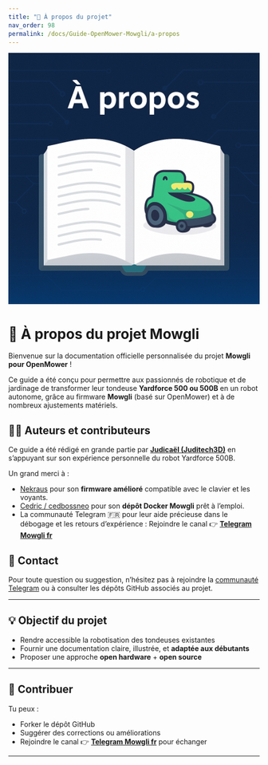 ```yaml
---
title: "👤 À propos du projet"
nav_order: 98
permalink: /docs/Guide-OpenMower-Mowgli/a-propos
---
```


![À propos du projet Mowgli](img/a-propos-illustration.png)

# 👤 À propos du projet Mowgli

Bienvenue sur la documentation officielle personnalisée du projet **Mowgli pour OpenMower** !

Ce guide a été conçu pour permettre aux passionnés de robotique et de jardinage de transformer leur tondeuse **Yardforce 500 ou 500B** en un robot autonome, grâce au firmware **Mowgli** (basé sur OpenMower) et à de nombreux ajustements matériels.

## 🧑‍💻 Auteurs et contributeurs

Ce guide a été rédigé en grande partie par [**Judicaël (Juditech3D)**](https://github.com/juditech3D) en s’appuyant sur son expérience personnelle du robot Yardforce 500B.

Un grand merci à :

- [Nekraus](https://github.com/Nekraus) pour son **firmware amélioré** compatible avec le clavier et les voyants.
- [Cedric / cedbossneo](https://github.com/cedbossneo) pour son **dépôt Docker Mowgli** prêt à l’emploi.
- La communauté Telegram 🇫🇷 pour leur aide précieuse dans le débogage et les retours d’expérience :
 Rejoindre le canal 👉 [**Telegram Mowgli fr**](https://t.me/c/1744099999/1)

## 💬 Contact

Pour toute question ou suggestion, n’hésitez pas à rejoindre la [communauté Telegram](https://t.me/c/1744099999/1) ou à consulter les dépôts GitHub associés au projet.

---

## 💡 Objectif du projet

- Rendre accessible la robotisation des tondeuses existantes
- Fournir une documentation claire, illustrée, et **adaptée aux débutants**
- Proposer une approche **open hardware** + **open source**

---

## 🤝 Contribuer

Tu peux :

- Forker le dépôt GitHub
- Suggérer des corrections ou améliorations
- Rejoindre le canal 👉 [**Telegram Mowgli fr**](https://t.me/c/1744099999/1) pour échanger

---

